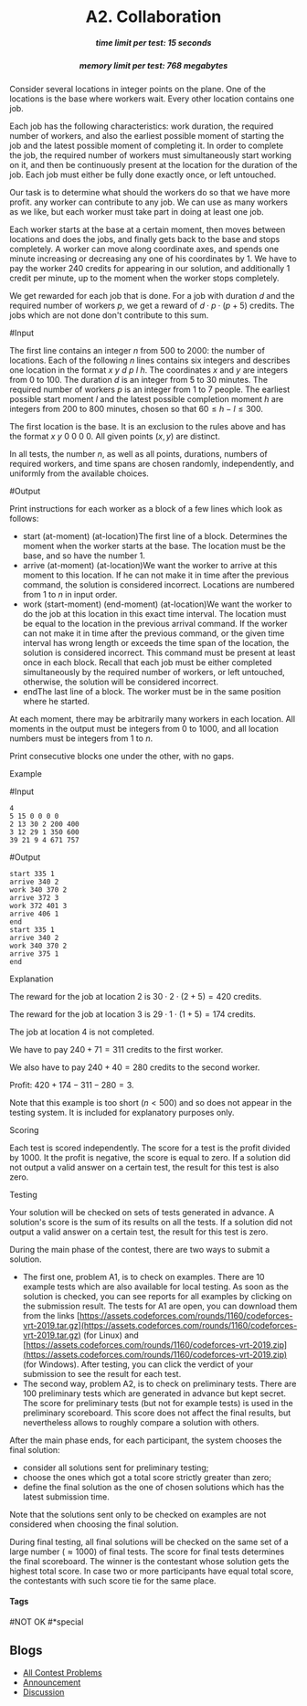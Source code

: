 <h1 style='text-align: center;'> A2. Collaboration</h1>

<h5 style='text-align: center;'>time limit per test: 15 seconds</h5>
<h5 style='text-align: center;'>memory limit per test: 768 megabytes</h5>

Consider several locations in integer points on the plane. One of the locations is the base where workers wait. Every other location contains one job.

Each job has the following characteristics: work duration, the required number of workers, and also the earliest possible moment of starting the job and the latest possible moment of completing it. In order to complete the job, the required number of workers must simultaneously start working on it, and then be continuously present at the location for the duration of the job. Each job must either be fully done exactly once, or left untouched.

Our task is to determine what should the workers do so that we have more profit. any worker can contribute to any job. We can use as many workers as we like, but each worker must take part in doing at least one job.

Each worker starts at the base at a certain moment, then moves between locations and does the jobs, and finally gets back to the base and stops completely. A worker can move along coordinate axes, and spends one minute increasing or decreasing any one of his coordinates by $1$. We have to pay the worker $240$ credits for appearing in our solution, and additionally $1$ credit per minute, up to the moment when the worker stops completely.

We get rewarded for each job that is done. For a job with duration $d$ and the required number of workers $p$, we get a reward of $d \cdot p \cdot (p + 5)$ credits. The jobs which are not done don't contribute to this sum.

#Input

The first line contains an integer $n$ from $500$ to $2000$: the number of locations. Each of the following $n$ lines contains six integers and describes one location in the format $x$ $y$ $d$ $p$ $l$ $h$. The coordinates $x$ and $y$ are integers from $0$ to $100$. The duration $d$ is an integer from $5$ to $30$ minutes. The required number of workers $p$ is an integer from $1$ to $7$ people. The earliest possible start moment $l$ and the latest possible completion moment $h$ are integers from $200$ to $800$ minutes, chosen so that $60 \le h - l \le 300$.

The first location is the base. It is an exclusion to the rules above and has the format $x$ $y$ $0$ $0$ $0$ $0$. All given points $(x, y)$ are distinct.

In all tests, the number $n$, as well as all points, durations, numbers of required workers, and time spans are chosen randomly, independently, and uniformly from the available choices.

#Output

Print instructions for each worker as a block of a few lines which look as follows:

* start (at-moment) (at-location)The first line of a block. Determines the moment when the worker starts at the base. The location must be the base, and so have the number $1$.
* arrive (at-moment) (at-location)We want the worker to arrive at this moment to this location. If he can not make it in time after the previous command, the solution is considered incorrect. Locations are numbered from $1$ to $n$ in input order.
* work (start-moment) (end-moment) (at-location)We want the worker to do the job at this location in this exact time interval. The location must be equal to the location in the previous arrival command. If the worker can not make it in time after the previous command, or the given time interval has wrong length or exceeds the time span of the location, the solution is considered incorrect. This command must be present at least once in each block. Recall that each job must be either completed simultaneously by the required number of workers, or left untouched, otherwise, the solution will be considered incorrect.
* endThe last line of a block. The worker must be in the same position where he started.

At each moment, there may be arbitrarily many workers in each location. All moments in the output must be integers from $0$ to $1000$, and all location numbers must be integers from $1$ to $n$.

Print consecutive blocks one under the other, with no gaps.

Example

#Input
```text
4  
5 15 0 0 0 0  
2 13 30 2 200 400  
3 12 29 1 350 600  
39 21 9 4 671 757  

```
#Output
```text
start 335 1  
arrive 340 2  
work 340 370 2  
arrive 372 3  
work 372 401 3  
arrive 406 1  
end  
start 335 1  
arrive 340 2  
work 340 370 2  
arrive 375 1  
end  

```
Explanation

The reward for the job at location $2$ is $30 \cdot 2 \cdot (2 + 5) = 420$ credits.

The reward for the job at location $3$ is $29 \cdot 1 \cdot (1 + 5) = 174$ credits.

The job at location $4$ is not completed.

We have to pay $240 + 71 = 311$ credits to the first worker.

We also have to pay $240 + 40 = 280$ credits to the second worker.

Profit: $420 + 174 - 311 - 280 = 3$.

Note that this example is too short ($n < 500$) and so does not appear in the testing system. It is included for explanatory purposes only.

Scoring

Each test is scored independently. The score for a test is the profit divided by $1000$. It the profit is negative, the score is equal to zero. If a solution did not output a valid answer on a certain test, the result for this test is also zero.

Testing

Your solution will be checked on sets of tests generated in advance. A solution's score is the sum of its results on all the tests. If a solution did not output a valid answer on a certain test, the result for this test is zero.

During the main phase of the contest, there are two ways to submit a solution.

* The first one, problem A1, is to check on examples. There are $10$ example tests which are also available for local testing. As soon as the solution is checked, you can see reports for all examples by clicking on the submission result. The tests for A1 are open, you can download them from the links [https://assets.codeforces.com/rounds/1160/codeforces-vrt-2019.tar.gz](https://assets.codeforces.com/rounds/1160/codeforces-vrt-2019.tar.gz) (for Linux) and [https://assets.codeforces.com/rounds/1160/codeforces-vrt-2019.zip](https://assets.codeforces.com/rounds/1160/codeforces-vrt-2019.zip) (for Windows). After testing, you can click the verdict of your submission to see the result for each test.
* The second way, problem A2, is to check on preliminary tests. There are $100$ preliminary tests which are generated in advance but kept secret. The score for preliminary tests (but not for example tests) is used in the preliminary scoreboard. This score does not affect the final results, but nevertheless allows to roughly compare a solution with others.

After the main phase ends, for each participant, the system chooses the final solution:

* consider all solutions sent for preliminary testing;
* choose the ones which got a total score strictly greater than zero;
* define the final solution as the one of chosen solutions which has the latest submission time.

Note that the solutions sent only to be checked on examples are not considered when choosing the final solution.

During final testing, all final solutions will be checked on the same set of a large number ($\approx 1000$) of final tests. The score for final tests determines the final scoreboard. The winner is the contestant whose solution gets the highest total score. In case two or more participants have equal total score, the contestants with such score tie for the same place.



#### Tags 

#NOT OK #*special 

## Blogs
- [All Contest Problems](../VRt_Contest_2019_(marathon).md)
- [Announcement](../blogs/Announcement.md)
- [Discussion](../blogs/Discussion.md)
